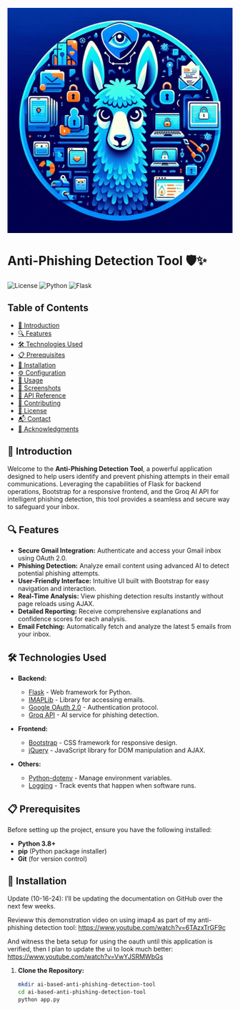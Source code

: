 ![ai-phishing-detection](images/ai-phishing-detection.png)

# Anti-Phishing Detection Tool 🛡️✨

![License](https://img.shields.io/badge/license-MIT-blue.svg)
![Python](https://img.shields.io/badge/Python-3.8%2B-blue.svg)
![Flask](https://img.shields.io/badge/Flask-2.0%2B-blue.svg)

## Table of Contents

- [📖 Introduction](#-introduction)
- [🔍 Features](#-features)
- [🛠️ Technologies Used](#️-technologies-used)
- [📋 Prerequisites](#-prerequisites)
- [🚀 Installation](#-installation)
- [⚙️ Configuration](#️-configuration)
- [🎉 Usage](#-usage)
- [📸 Screenshots](#-screenshots)
- [🔗 API Reference](#-api-reference)
- [🤝 Contributing](#-contributing)
- [📄 License](#-license)
- [📬 Contact](#-contact)
- [🙏 Acknowledgments](#-acknowledgments)

## 📖 Introduction

Welcome to the **Anti-Phishing Detection Tool**, a powerful application designed to help users identify and prevent phishing attempts in their email communications. Leveraging the capabilities of Flask for backend operations, Bootstrap for a responsive frontend, and the Groq AI API for intelligent phishing detection, this tool provides a seamless and secure way to safeguard your inbox.

## 🔍 Features

- **Secure Gmail Integration:** Authenticate and access your Gmail inbox using OAuth 2.0.
- **Phishing Detection:** Analyze email content using advanced AI to detect potential phishing attempts.
- **User-Friendly Interface:** Intuitive UI built with Bootstrap for easy navigation and interaction.
- **Real-Time Analysis:** View phishing detection results instantly without page reloads using AJAX.
- **Detailed Reporting:** Receive comprehensive explanations and confidence scores for each analysis.
- **Email Fetching:** Automatically fetch and analyze the latest 5 emails from your inbox.

## 🛠️ Technologies Used

- **Backend:**
  - [Flask](https://flask.palletsprojects.com/) - Web framework for Python.
  - [IMAPLib](https://docs.python.org/3/library/imaplib.html) - Library for accessing emails.
  - [Google OAuth 2.0](https://developers.google.com/identity/protocols/oauth2) - Authentication protocol.
  - [Groq API](https://groq.com/) - AI service for phishing detection.

- **Frontend:**
  - [Bootstrap](https://getbootstrap.com/) - CSS framework for responsive design.
  - [jQuery](https://jquery.com/) - JavaScript library for DOM manipulation and AJAX.

- **Others:**
  - [Python-dotenv](https://github.com/theskumar/python-dotenv) - Manage environment variables.
  - [Logging](https://docs.python.org/3/library/logging.html) - Track events that happen when software runs.

## 📋 Prerequisites

Before setting up the project, ensure you have the following installed:

- **Python 3.8+**
- **pip** (Python package installer)
- **Git** (for version control)

## 🚀 Installation

Update (10-16-24):
I’ll be updating the documentation on GitHub over the next few weeks.

Revieww this demonstration video on using imap4 as part of my anti-phishing detection tool:
https://www.youtube.com/watch?v=6TAzxTrGF9c

And witness the beta setup for using the oauth until this application is verified, then I plan to update the ui to look much better:
https://www.youtube.com/watch?v=VwYJSRMWbGs

1. **Clone the Repository:**

   ```bash
   mkdir ai-based-anti-phishing-detection-tool
   cd ai-based-anti-phishing-detection-tool
   python app.py
